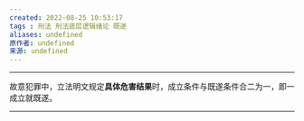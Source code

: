 ```yaml
---
created: 2022-08-25 10:53:17
tags : 刑法 刑法底层逻辑绪论 既遂
aliases: undefined
原作者: undefined
来源: undefined
---
```

---
故意犯罪中，立法明文规定**具体危害结果**时，成立条件与既遂条件合二为一，即一成立就既遂。

---

